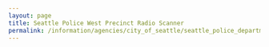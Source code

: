 ```yaml
---
layout: page
title: Seattle Police West Precinct Radio Scanner
permalink: /information/agencies/city_of_seattle/seattle_police_department/radio_scanner/
---
```


<script>
  $(function() {
    $.get('https://www.googleapis.com/youtube/v3/search?part=snippet&type=video&channelId=UC9A7EGZcrfsuLtpyyQRmbww&eventType=live&key=AIzaSyA2NXaonfp6HwfPSxLxKPibYbVk3dtgh24', function(data){
    console.log(JSON.stringify(data));
      var items = data["items"].reverse();
      $('#video').attr('src', 'https://www.youtube.com/embed/'+items[0]["id"]["videoId"])
    })
  })
</script><iframe id="video" width="200" height="200" src="" frameborder="0" allowfullscreen></iframe>
